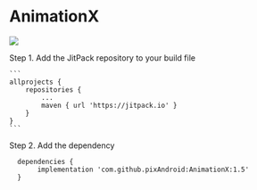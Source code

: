# AnimationX

[![](https://jitpack.io/v/pixAndroid/AnimationX.svg)](https://jitpack.io/#pixAndroid/AnimationX)





Step 1. Add the JitPack repository to your build file

    ```
	allprojects {
		repositories {
			...
			maven { url 'https://jitpack.io' }
		}
	}
    ```
  
  Step 2. Add the dependency
  ```
    dependencies {
	     implementation 'com.github.pixAndroid:AnimationX:1.5'
	}
  ```
  
  
